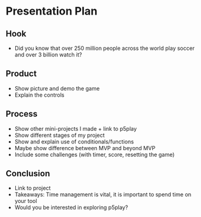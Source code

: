 # Presentation Plan

## Hook
* Did you know that over 250 million people across the world play soccer and over 3 billion watch it?

## Product
* Show picture and demo the game
* Explain the controls

## Process
* Show other mini-projects I made + link to p5play
* Show different stages of my project
* Show and explain use of conditionals/functions
* Maybe show difference between MVP and beyond MVP
* Include some challenges (with timer, score, resetting the game)

## Conclusion
* Link to project
* Takeaways: Time management is vital, it is important to spend time on your tool
* Would you be interested in exploring p5play?

<!-- EXAMPLE

## Hook
* Verbal riddle of GGD

## Product
* GIF/Demo of example/non-example

## Process
* Flowchart of plan
  * MVP: noun -> door -> yes/no
  * Beyond MVP: noun -> word relation API -> noun API -> yes/no, with counterexample
* Code snippets of:
  * MVP
  * Both APIs
  * Challenge with API keys

## Conclusion
* [URL to project]
* Takeaways
  * Less = more: the heart of the riddle was one line of code; it obviously took more to make the entire thing work, but one complicated line of regular expressions was essentially the solution to the riddle
  * Expect the unexpected: it’s important to budget time for things you don’t account for; for example, I didn’t consider the fact that I would need another entire API to detect nouns
  * Determination is key: ironically enough, I had to make my API keys private. At first, it didn’t seem like it was possible, which meant I couldn’t publish my app. But after all of that hard work, I was determined to find a solution, and I found it in config variables.
* "Presentation can’t, but a speech can"


-->
